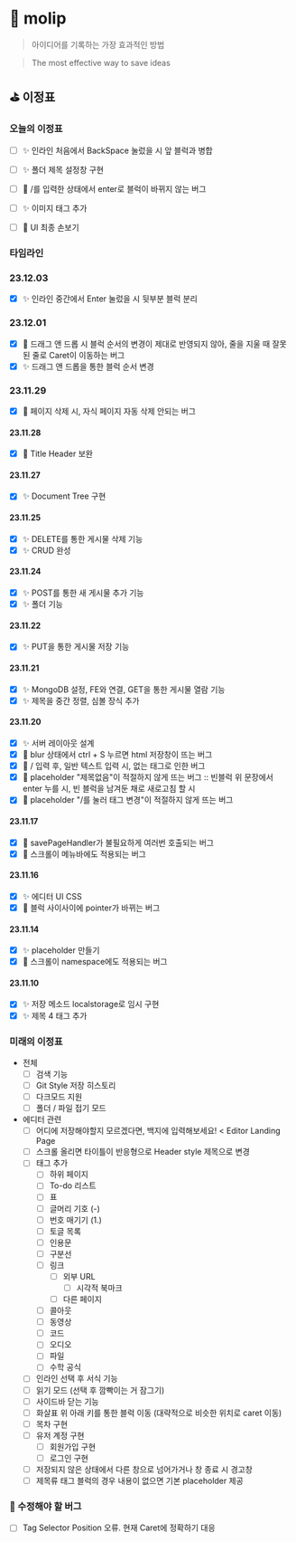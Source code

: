 # 💭 molip

> 아이디어를 기록하는 가장 효과적인 방법

> The most effective way to save ideas

## ⛳️ 이정표

### 오늘의 이정표
- [ ] ✨ 인라인 처음에서 BackSpace 눌렀을 시 앞 블럭과 병합
- [ ] ✨ 폴더 제목 설정창 구현

- [ ] 🐛 /를 입력한 상태에서 enter로 블럭이 바뀌지 않는 버그
- [ ] ✨ 이미지 태그 추가
- [ ] 💄 UI 최종 손보기

### 타임라인
### 23.12.03
- [x] ✨ 인라인 중간에서 Enter 눌렀을 시 뒷부분 블럭 분리
### 23.12.01
- [x] 🐛 드래그 앤 드롭 시 블럭 순서의 변경이 제대로 반영되지 않아, 줄을 지울 때 잘못된 줄로 Caret이 이동하는 버그
- [x] ✨ 드래그 앤 드롭을 통한 블럭 순서 변경
### 23.11.29
- [x] 🐛 페이지 삭제 시, 자식 페이지 자동 삭제 안되는 버그
#### 23.11.28
- [x] 💄 Title Header 보완
#### 23.11.27
- [x] ✨ Document Tree 구현
#### 23.11.25
- [x] ✨ DELETE를 통한 게시물 삭제 기능
- [x] ✨ CRUD 완성
#### 23.11.24
- [x] ✨ POST를 통한 새 게시물 추가 기능
- [x] ✨ 폴더 기능
#### 23.11.22
- [x] ✨ PUT을 통한 게시물 저장 기능
#### 23.11.21
- [x] ✨ MongoDB 설정, FE와 연결, GET을 통한 게시물 열람 기능
- [x] ✨ 제목을 중간 정렬, 심볼 장식 추가
#### 23.11.20
- [x] ✨ 서버 레이아웃 설계
- [x] 🐛 blur 상태에서 ctrl + S 누르면 html 저장창이 뜨는 버그
- [x] 🐛 / 입력 후, 일반 텍스트 입력 시, 없는 태그로 인한 버그
- [x] 🐛 placeholder "제목없음"이 적절하지 않게 뜨는 버그 :: 빈블럭 위 문장에서 enter 누를 시, 빈 블럭을 남겨둔 채로 새로고침 할 시
- [x] 🐛 placeholder "/를 눌러 태그 변경"이 적절하지 않게 뜨는 버그
#### 23.11.17
- [x] 🐛 savePageHandler가 불필요하게 여러번 호출되는 버그
- [x] 🐛 스크롤이 메뉴바에도 적용되는 버그
#### 23.11.16
- [x] ✨ 에디터 UI CSS
- [x] 🐛 블럭 사이사이에 pointer가 바뀌는 버그
#### 23.11.14
- [x] ✨ placeholder 만들기
- [x] 🐛 스크롤이 namespace에도 적용되는 버그
#### 23.11.10
- [x] ✨ 저장 메소드 localstorage로 임시 구현
- [x] ✨ 제목 4 태그 추가

### 미래의 이정표
- 전체
    - [ ] 검색 기능
    - [ ] Git Style 저장 히스토리
    - [ ] 다크모드 지원
    - [ ] 폴더 / 파일 접기 모드
- 에디터 관련
    - [ ] 어디에 저장해야할지 모르겠다면, 백지에 입력해보세요! < Editor Landing Page
    - [ ] 스크롤 올리면 타이틀이 반응형으로 Header style 제목으로 변경
    - [ ] 태그 추가
        - [ ] 하위 페이지
        - [ ] To-do 리스트
        - [ ] 표
        - [ ] 글머리 기호 (-)
        - [ ] 번호 매기기 (1.)
        - [ ] 토글 목록
        - [ ] 인용문
        - [ ] 구분선
        - [ ] 링크
            - [ ] 외부 URL
                - [ ] 시각적 북마크
            - [ ] 다른 페이지
        - [ ] 콜아웃
        - [ ] 동영상
        - [ ] 코드
        - [ ] 오디오
        - [ ] 파일
        - [ ] 수학 공식
    - [ ] 인라인 선택 후 서식 기능
    - [ ] 읽기 모드 (선택 후 깜빡이는 거 잠그기)
    - [ ] 사이드바 닫는 기능
    - [ ] 화살표 위 아래 키를 통한 블럭 이동 (대략적으로 비슷한 위치로 caret 이동)
    - [ ] 목차 구현
    - [ ] 유저 계정 구현
        - [ ] 회원가입 구현
        - [ ] 로그인 구현
    - [ ] 저장되지 않은 상태에서 다른 창으로 넘어가거나 창 종료 시 경고창
    - [ ] 제목류 태그 블럭의 경우 내용이 없으면 기본 placeholder 제공

### 🐛 수정해야 할 버그
- [ ] Tag Selector Position 오류. 현재 Caret에 정확하기 대응
